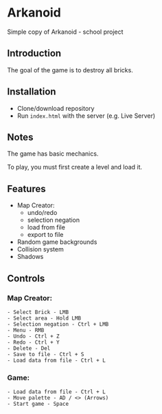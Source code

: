 
# Arkanoid

Simple copy of Arkanoid - school project



##  Introduction

The goal of the game is to destroy all bricks.
## Installation

 - Clone/download repository
 - Run `index.html` with the server (e.g. Live Server) 
    
## Notes

The game has basic mechanics. 

To play, you must first create a level and load it.
## Features

- Map Creator:
    - undo/redo
    - selection negation
    - load from file
    - export to file
- Random game backgrounds
- Collision system
- Shadows



## Controls

### Map Creator:
    - Select Brick - LMB
    - Select area - Hold LMB
    - Selection negation - Ctrl + LMB
    - Menu - RMB
    - Undo - Ctrl + Z
    - Redo - Ctrl + Y
    - Delete - Del
    - Save to file - Ctrl + S
    - Load data from file - Ctrl + L

### Game:
    - Load data from file - Ctrl + L
    - Move palette - AD / <> (Arrows)
    - Start game - Space
